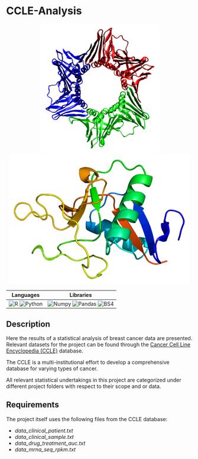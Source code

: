 # CCLE-Analysis

<p align="center">
    <img src="./media/pcna.png" height="350" alt="pcna_nate"/>
    <img src="./media/reg1a.png" height="350" alt="reg1a_luca"/>
</p>

|**Languages** | **Libraries** |
| -----| ---- |
|![R](https://img.shields.io/badge/R-ff1111) ![Python](https://img.shields.io/badge/Python-ff11ff)| ![Numpy](https://img.shields.io/badge/Numpy-1.19.5-11ff11) ![Pandas](https://img.shields.io/badge/Pandas-1.2.4-11ff11) ![BS4](https://img.shields.io/badge/BS4-4.11.1-11ff11)

<a name="description"/>

## Description
Here the results of a statistical analysis of breast cancer data are presented. Relevant datasets for the project can be found through the [Cancer Cell Line Encyclopedia (CCLE)](https://depmap.org/portal/download/) database. 

The CCLE is a multi-institutional effort to develop a comprehensive database for varying types of cancer. 

All relevant statistical undertakings in this project are categorized under different project folders with respect to their scope and or data. 

## Requirements 
The project itself uses the following files from the CCLE database:
- *data_clinical_patient.txt*
- *data_clinical_sample.txt*
- *data_drug_treatment_auc.txt*
- *data_mrna_seq_rpkm.txt*

